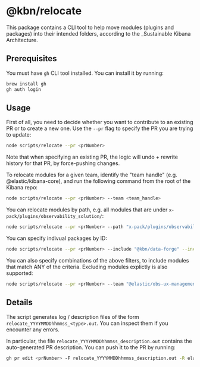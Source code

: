 # @kbn/relocate

This package contains a CLI tool to help move modules (plugins and packages) into their intended folders, according to the _Sustainable Kibana Architecture.

## Prerequisites

You must have `gh` CLI tool installed. You can install it by running:

```sh
brew install gh
gh auth login
```

## Usage

First of all, you need to decide whether you want to contribute to an existing PR or to create a new one. Use the `--pr` flag to specify the PR you are trying to update:

```sh
node scripts/relocate --pr <prNumber>
```

Note that when specifying an existing PR, the logic will undo + rewrite history for that PR, by force-pushing changes.

To relocate modules for a given team, identify the "team handle" (e.g. @elastic/kibana-core), and run the following command from the root of the Kibana repo:

```sh
node scripts/relocate --pr <prNumber> --team <team_handle>
```

You can relocate modules by path, e.g. all modules that are under `x-pack/plugins/observability_solution/`:

```sh
node scripts/relocate --pr <prNumber> --path "x-pack/plugins/observability_solution/"
```

You can specify indivual packages by ID:

```sh
node scripts/relocate --pr <prNumber> --include "@kbn/data-forge" --include "@kbn/deeplinks-observability"
```

You can also specify combinations of the above filters, to include modules that match ANY of the criteria.
Excluding modules explictly is also supported:

```sh
node scripts/relocate --pr <prNumber> --team "@elastic/obs-ux-management-team" --exclude "@kbn/data-forge"
```

## Details

The script generates log / description files of the form `relocate_YYYYMMDDhhmmss_<type>.out`. You can inspect them if you encounter any errors.

In particular, the file `relocate_YYYYMMDDhhmmss_description.out` contains the auto-generated PR description. You can push it to the PR by running:

```sh
gh pr edit <prNumber> -F relocate_YYYYMMDDhhmmss_description.out -R elastic/kibana
```
